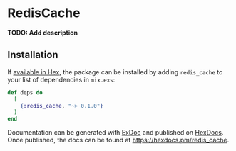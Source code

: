 # RedisCache

**TODO: Add description**

## Installation

If [available in Hex](https://hex.pm/docs/publish), the package can be installed
by adding `redis_cache` to your list of dependencies in `mix.exs`:

```elixir
def deps do
  [
    {:redis_cache, "~> 0.1.0"}
  ]
end
```

Documentation can be generated with [ExDoc](https://github.com/elixir-lang/ex_doc)
and published on [HexDocs](https://hexdocs.pm). Once published, the docs can
be found at <https://hexdocs.pm/redis_cache>.

